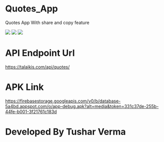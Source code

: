 # Quotes_App
Quotes App With share and copy feature

![](https://firebasestorage.googleapis.com/v0/b/database-5a4bd.appspot.com/o/a.PNG?alt=media&token=c5277b7b-d0ac-43e5-9da7-54e3bdcd9ae1)
![](https://firebasestorage.googleapis.com/v0/b/database-5a4bd.appspot.com/o/b.PNG?alt=media&token=2bf6d7f7-27da-41f7-bb44-7a0b1c9b9dfa)
![](https://firebasestorage.googleapis.com/v0/b/database-5a4bd.appspot.com/o/c.PNG?alt=media&token=8e979adf-865e-4ee2-b40b-c8e32ba1964a)

# API Endpoint Url
https://talaikis.com/api/quotes/

# APK Link
https://firebasestorage.googleapis.com/v0/b/database-5a4bd.appspot.com/o/app-debug.apk?alt=media&token=331c37de-255b-44fe-b001-3f21761c183d
# Developed By Tushar Verma

